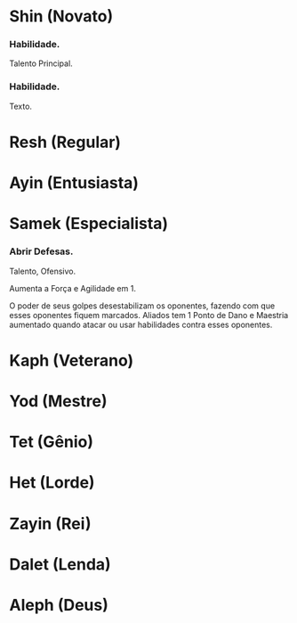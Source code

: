 # Shin (Novato)

### Habilidade.

Talento Principal.

### Habilidade.

Texto.

# Resh (Regular)

# Ayin (Entusiasta)

# Samek (Especialista)

### Abrir Defesas.

Talento, Ofensivo.

Aumenta a Força e Agilidade em 1.

O poder de seus golpes desestabilizam os oponentes, fazendo com que esses oponentes fiquem marcados. Aliados tem 1 Ponto de Dano e Maestria aumentado quando atacar ou usar habilidades contra esses oponentes.

# Kaph (Veterano)

# Yod (Mestre)

# Tet (Gênio)

# Het (Lorde)

# Zayin (Rei)

# Dalet (Lenda)

# Aleph (Deus)

